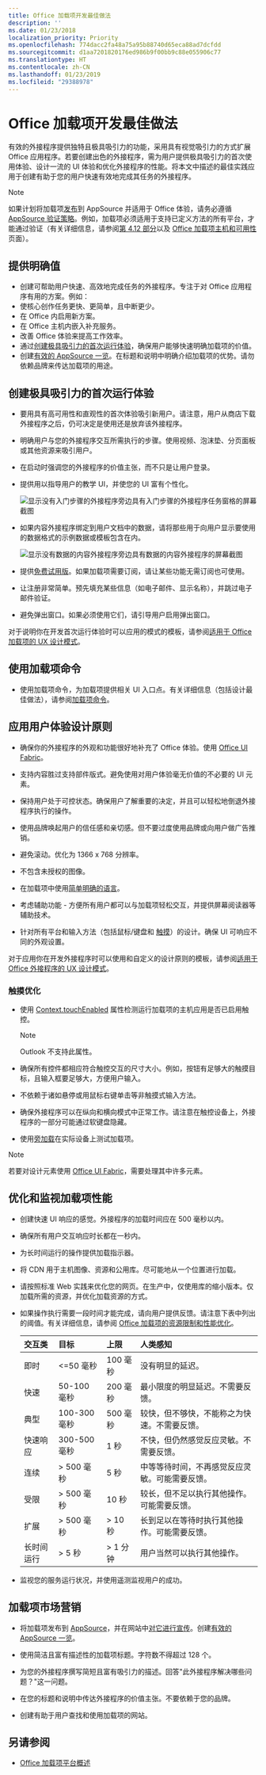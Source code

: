 ```yaml
---
title: Office 加载项开发最佳做法
description: ''
ms.date: 01/23/2018
localization_priority: Priority
ms.openlocfilehash: 774dacc2fa48a75a95b88740d65eca88ad7dcfdd
ms.sourcegitcommit: d1aa7201820176ed986b9f00bb9c88e055906c77
ms.translationtype: HT
ms.contentlocale: zh-CN
ms.lasthandoff: 01/23/2019
ms.locfileid: "29388978"
---
```

# <a name="best-practices-for-developing-office-add-ins"></a>Office 加载项开发最佳做法

有效的外接程序提供独特且极具吸引力的功能，采用具有视觉吸引力的方式扩展 Office 应用程序。若要创建出色的外接程序，需为用户提供极具吸引力的首次使用体验、设计一流的 UI 体验和优化外接程序的性能。将本文中描述的最佳实践应用于创建有助于您的用户快速有效地完成其任务的外接程序。

> [!NOTE]
> 如果计划将加载项[发布](../publish/publish.md)到 AppSource 并适用于 Office 体验，请务必遵循 [AppSource 验证策略](https://docs.microsoft.com/office/dev/store/validation-policies)。例如，加载项必须适用于支持已定义方法的所有平台，才能通过验证（有关详细信息，请参阅[第 4.12 部分](https://docs.microsoft.com/office/dev/store/validation-policies#4-apps-and-add-ins-behave-predictably)以及 [Office 加载项主机和可用性](../overview/office-add-in-availability.md)页面）。 

## <a name="provide-clear-value"></a>提供明确值

- 创建可帮助用户快速、高效地完成任务的外接程序。专注于对 Office 应用程序有用的方案。例如：
 - 使核心创作任务更快、更简单，且中断更少。
 - 在 Office 内启用新方案。
 - 在 Office 主机内嵌入补充服务。
 - 改善 Office 体验来提高工作效率。
- 通过[创建极具吸引力的首次运行体验](#create-an-engaging-first-run-experience)，确保用户能够快速明确加载项的价值。
- 创建[有效的 AppSource 一览](https://docs.microsoft.com/office/dev/store/create-effective-office-store-listings)。在标题和说明中明确介绍加载项的优势。请勿依赖品牌来传达加载项的用途。


## <a name="create-an-engaging-first-run-experience"></a>创建极具吸引力的首次运行体验

- 要用具有高可用性和直观性的首次体验吸引新用户。请注意，用户从商店下载外接程序之后，仍可决定是使用还是放弃该外接程序。

- 明确用户与您的外接程序交互所需执行的步骤。使用视频、泡沫垫、分页面板或其他资源来吸引用户。

- 在启动时强调您的外接程序的价值主张，而不只是让用户登录。

- 提供用以指导用户的教学 UI，并使您的 UI 富有个性化。

   ![显示没有入门步骤的外接程序旁边具有入门步骤的外接程序任务窗格的屏幕截图](../images/contoso-part-catalog-do-dont.png)

- 如果内容外接程序绑定到用户文档中的数据，请将那些用于向用户显示要使用的数据格式的示例数据或模板包含在内。

   ![显示没有数据的内容外接程序旁边具有数据的内容外接程序的屏幕截图](../images/add-in-title.png)

- 提供[免费试用版](https://docs.microsoft.com/office/dev/store/decide-on-a-pricing-model)。如果加载项需要订阅，请让某些功能无需订阅也可使用。

- 让注册非常简单。预先填充某些信息（如电子邮件、显示名称），并跳过电子邮件验证。

- 避免弹出窗口。如果必须使用它们，请引导用户启用弹出窗口。

对于说明你在开发首次运行体验时可以应用的模式的模板，请参阅[适用于 Office 加载项的 UX 设计模式](https://github.com/OfficeDev/Office-Add-in-UX-Design-Patterns-Code)。

## <a name="use-add-in-commands"></a>使用加载项命令

- 使用加载项命令，为加载项提供相关 UI 入口点。有关详细信息（包括设计最佳做法），请参阅[加载项命令](../design/add-in-commands.md)。

## <a name="apply-ux-design-principles"></a>应用用户体验设计原则

- 确保你的外接程序的外观和功能很好地补充了 Office 体验。使用 [Office UI Fabric](https://developer.microsoft.com/fabric)。

- 支持内容胜过支持部件版式。避免使用对用户体验毫无价值的不必要的 UI 元素。

- 保持用户处于可控状态。确保用户了解重要的决定，并且可以轻松地倒退外接程序执行的操作。

- 使用品牌唤起用户的信任感和亲切感。但不要过度使用品牌或向用户做广告推销。

- 避免滚动。优化为 1366 x 768 分辨率。

- 不包含未授权的图像。

- 在加载项中使用[简单明确的语言](../design/voice-guidelines.md)。

- 考虑辅助功能 - 方便所有用户都可以与加载项轻松交互，并提供屏幕阅读器等辅助技术。

- 针对所有平台和输入方法（包括鼠标/键盘和 [触摸](#optimize-for-touch)）的设计。确保 UI 可响应不同的外观设置。

对于应用你在开发外接程序时可以使用和自定义的设计原则的模板，请参阅[适用于 Office 外接程序的 UX 设计模式](https://github.com/OfficeDev/Office-Add-in-UX-Design-Patterns-Code)。

### <a name="optimize-for-touch"></a>触摸优化

- 使用 [Context.touchEnabled](https://docs.microsoft.com/javascript/api/office/office.context) 属性检测运行加载项的主机应用是否已启用触控。

  > [!NOTE]
  > Outlook 不支持此属性。

- 确保所有控件都相应符合触控交互的尺寸大小。例如，按钮有足够大的触摸目标，且输入框要足够大，方便用户输入。

- 不依赖于诸如悬停或用鼠标右键单击等非触摸式输入方法。

- 确保外接程序可以在纵向和横向模式中正常工作。请注意在触控设备上，外接程序的一部分可能通过软键盘隐藏。

- 使用[旁加载](../testing/sideload-an-office-add-in-on-ipad-and-mac.md)在实际设备上测试加载项。

> [!NOTE]
> 若要对设计元素使用 [Office UI Fabric](https://github.com/OfficeDev/Office-UI-Fabric)，需要处理其中许多元素。


## <a name="optimize-and-monitor-add-in-performance"></a>优化和监视加载项性能

- 创建快速 UI 响应的感觉。外接程序的加载时间应在 500 毫秒以内。

- 确保所有用户交互响应时长都在一秒内。

-  为长时间运行的操作提供加载指示器。

- 将 CDN 用于主机图像、资源和公用库。尽可能地从一个位置进行加载。

- 请按照标准 Web 实践来优化您的网页。在生产中，仅使用库的缩小版本。仅加载所需的资源，并优化加载资源的方式。

- 如果操作执行需要一段时间才能完成，请向用户提供反馈。请注意下表中列出的阈值。有关详细信息，请参阅 [Office 加载项的资源限制和性能优化](../concepts/resource-limits-and-performance-optimization.md)。

  |**交互类**|**目标**|**上限**|**人类感知**|
  |:-----|:-----|:-----|:-----|
  |即时|<=50 毫秒|100 毫秒|没有明显的延迟。|
  |快速|50-100 毫秒|200 毫秒|最小限度的明显延迟。不需要反馈。|
  |典型|100-300 毫秒|500 毫秒|较快，但不够快，不能称之为快速。不需要反馈。|
  |快速响应|300-500 毫秒|1 秒|不快，但仍然感觉反应灵敏。不需要反馈。|
  |连续|> 500 毫秒|5 秒|中等等待时间，不再感觉反应灵敏。可能需要反馈。|
  |受限|> 500 毫秒|10 秒|较长，但不足以执行其他操作。可能需要反馈。|
  |扩展|> 500 毫秒|> 10 秒|长到足以在等待时执行其他操作。可能需要反馈。|
  |长时间运行|> 5 秒|> 1 分钟|用户当然可以执行其他操作。|

- 监视您的服务运行状况，并使用遥测监视用户的成功。


## <a name="market-your-add-in"></a>加载项市场营销

- 将加载项发布到 [AppSource](https://docs.microsoft.com/office/dev/store/submit-to-the-office-store)，并在网站中[对它进行宣传](https://docs.microsoft.com/office/dev/store/promote-your-office-store-solution)。创建[有效的 AppSource 一览](https://docs.microsoft.com/office/dev/store/create-effective-office-store-listings)。

- 使用简洁且富有描述性的加载项标题。字符数不得超过 128 个。

- 为您的外接程序撰写简短且富有吸引力的描述。回答"此外接程序解决哪些问题？"这一问题。

- 在您的标题和说明中传达外接程序的价值主张。不要依赖于您的品牌。

- 创建有助于用户查找和使用加载项的网站。

## <a name="see-also"></a>另请参阅

- [Office 加载项平台概述](../overview/office-add-ins.md)
